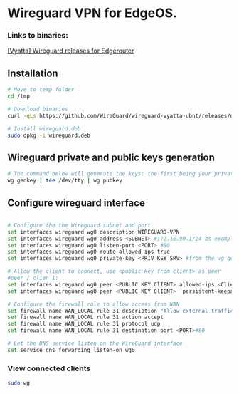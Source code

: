 # Wireguard VPN for EdgeOS.
### Links to binaries:
[[Vyatta] Wireguard releases for Edgerouter](https://github.com/WireGuard/wireguard-vyatta-ubnt/releases/)
## Installation
```bash
# Move to temp folder
cd /tmp

# Download binaries
curl -qLs https://github.com/WireGuard/wireguard-vyatta-ubnt/releases/download/1.0.20210219-5/e300-v2-v1.0.20210219-v1.0.20210315.deb -o wireguard.deb

# Install wireguard.deb
sudo dpkg -i wireguard.deb
```

## Wireguard private and public keys generation
```bash
# The command below will generate the keys: the first being your private key, and the second being your public key.
wg genkey | tee /dev/tty | wg pubkey
```

## Configure wireguard interface
```bash

# Configure the the Wireguard subnet and port
set interfaces wireguard wg0 description WIREGUARD-VPN
set interfaces wireguard wg0 address <SUBNET> #172.16.90.1/24 as example.
set interfaces wireguard wg0 listen-port <PORT> #80
set interfaces wireguard wg0 route-allowed-ips true
set interfaces wireguard wg0 private-key <PRIV KEY SRV> #from the wg genkey command above.

# Allow the client to connect, use <public key from client> as peer
#peer / clien 1:
set interfaces wireguard wg0 peer <PUBLIC KEY ClIENT> allowed-ips <ClientIP> #172.16.90.2/32
set interfaces wireguard wg0 peer <PUBLIC KEY ClIENT>  persistent-keepalive 30

# Configure the firewall rule to allow access from WAN
set firewall name WAN_LOCAL rule 31 description "Allow external traffic to WIREGUARD"
set firewall name WAN_LOCAL rule 31 action accept
set firewall name WAN_LOCAL rule 31 protocol udp
set firewall name WAN_LOCAL rule 31 destination port <PORT>#80

# Let the DNS service listen on the WireGuard interface
set service dns forwarding listen-on wg0
```

### View connected clients
```bash 
sudo wg
```